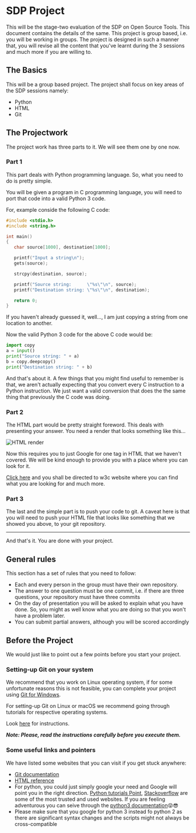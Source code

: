 # SDP Project

This will be the stage-two evaluation of the SDP on Open Source Tools. This document contains the details of the same. This project is group based, i.e. you will be working in groups. The project is designed in such a manner that, you will revise all the content that you've learnt during the 3 sessions and much more if you are willing to.

## The Basics

This will be a group based project. The project shall focus on key areas of the SDP sessions namely:

-   Python
-   HTML
-   Git

## The Projectwork

The project work has three parts to it. We will see them one by one now.

### Part 1

This part deals with Python programming language. So, what you need to do is pretty simple.

You will be given a program in C programming language, you will need to port that code into a valid Python 3 code.

For, example conside the following C code:

```C
#include <stdio.h>
#include <string.h>

int main()
{
   char source[1000], destination[1000];

   printf("Input a string\n");
   gets(source);

   strcpy(destination, source);

   printf("Source string:      \"%s\"\n", source);
   printf("Destination string: \"%s\"\n", destination);

   return 0;
}
```

If you haven't already guessed it, well..., I am just copying a string from one location to another.

Now the valid Python 3 code for the above C code would be:

```Python
import copy
a = input()
print("Source string: " + a)
b = copy.deepcopy()
print("Destination string: " + b)
```

And that's about it. A few things that you might find useful to remember is that, we aren't actually expecting that you convert every C instruction to a Python instruction. We just want a valid conversion that does the the same thing that previously the C code was doing.

### Part 2

The HTML part would be pretty straight foreword. This deals with presenting your answer. You need a render that looks something like this...

![HTML render](https://github.com/GLUG-REVA/SDP-Project/blob/master/images/Example.png)

Now this requires you to just Google for one tag in HTML that we haven't covered. We will be kind enough to provide you with a place where you can look for it.

[Click here](https://www.w3schools.com/html/default.asp) and you shall be directed to w3c website where you can find what you are looking for and much more.

### Part 3

The last and the simple part is to push your code to git. A caveat here is that you will need to push your HTML file that looks like something that we showed you above, to your git repository.

* * *

And that's it. You are done with your project.

## General rules

This section has a set of rules that you need to follow:

-   Each and every person in the group must have their own repository.
-   The answer to one question must be one commit, i.e. if there are three questions, your repository must have three commits
-   On the day of presentation you will be asked to explain what you have done. So, you might as well know what you are doing so that you won't have a problem later.
-   You can submit partial answers, although you will be scored accordingly

## Before the Project

We would just like to point out a few points before you start your project.

### Setting-up Git on your system

We recommend that you work on Linux operating system, if for some unfortunate reasons this is not feasible, you can complete your project using [Git for Windows](https://gitforwindows.org/).

For setting-up Git on Linux or macOS we recommend going through tutorials for respective operating systems.

Look [here](https://git-scm.com/book/en/v2/Getting-Started-Installing-Git) for instructions.

**_Note: Please, read the instructions carefully before you execute them._**

### Some useful links and pointers

We have listed some websites that you can visit if you get stuck anywhere:

-   [Git documentation](https://git-scm.com/book/en/v2)
-   [HTML reference](https://www.w3schools.com/tags/default.asp)
-   For python, you could just simply google your need and Google will point you in the right direction. [Python tutorials Point](https://www.tutorialspoint.com/python3/index.htm), [Stackoverflow](https://stackoverflow.com/) are some of the most trusted and used websites. If you are feeling adventurous you can seive through the [python3 documentation](https://docs.python.org/3/):stuck_out_tongue_closed_eyes::sunglasses:
-   Please make sure that you google for python 3 instead fo python 2 as there are significant syntax changes and the scripts might not always be cross-compatible
